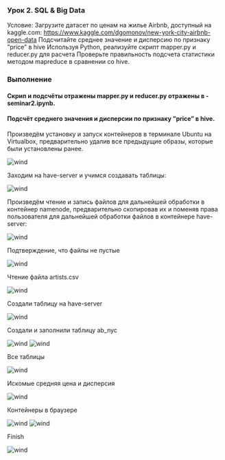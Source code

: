 ### Урок 2. SQL & Big Data

Условие:
Загрузите датасет по ценам на жилье Airbnb, доступный на kaggle.com: https://www.kaggle.com/dgomonov/new-york-city-airbnb-open-data
Подсчитайте среднее значение и дисперсию по признаку ”price” в hive
Используя Python, реализуйте скрипт mapper.py и reducer.py для расчета
Проверьте правильность подсчета статистики методом mapreduce в сравнении со hive.

### Выполнение
#### Скрип и подсчёты отражены mapper.py и reducer.py  отражены в - seminar2.ipynb.

#### Подсчёт среднего значения и дисперсии по признаку ”price” в hive.

Произведём установку и запуск контейнеров в терминале Ubuntu на Virtualbox, предварительно удалив все предыдущие образы, которые были установлены ранее. 

<image src="img/Запуск контейнеров.png" alt="wind">

Заходим на have-server и учимся создавать таблицы:

<image src="img/таб.png" alt="wind">

Произведём чтение и запись файлов для дальнейшей обработки в контейнер namenode, предварительно скопировав их и поменяв права пользователя для дальнейшей обработки файлов в контейнере have-server:

<image src="img/Копирование файлов.png" alt="wind">

Подтверждение, что файлы не пустые 

<image src="img/Подтверждение.png" alt="wind">

Чтение файла artists.csv

<image src="img/Чтение файла.png" alt="wind">

Создали таблицу на have-server

<image src="img/s2.png" alt="wind">

Cоздали и заполнили таблицу ab_nyc

<image src="img/S1.png" alt="wind">

<image src="img/Таблица ДЗ.png" alt="wind">

Все таблицы

<image src="img/Созданные таблицы.png" alt="wind">

Искомые средняя цена и дисперсия

<image src="img/Искомые дисперсия и средняя цена.png" alt="wind">

Контейнеры в браузере

<image src="img/Hue.png" alt="wind">

<image src="img/localhost.png" alt="wind">

Finish

<image src="img/Закрытие.png" alt="wind">
